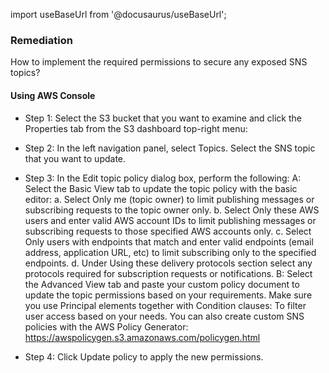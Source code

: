 import useBaseUrl from '@docusaurus/useBaseUrl';

### Remediation
How to implement the required permissions to secure any exposed SNS topics?

#### Using AWS Console

- Step 1: Select the S3 bucket that you want to examine and click the Properties tab from the S3 dashboard top-right menu:
					
- Step 2: In the left navigation panel, select Topics. Select the SNS topic that you want to update.

- Step 3: In the Edit topic policy dialog box, perform the following:
	 A: Select the Basic View tab to update the topic policy with the basic editor:
		a. Select Only me (topic owner) to limit publishing messages or subscribing requests to the topic owner only.
		b. Select Only these AWS users and enter valid AWS account IDs to limit publishing messages or subscribing requests to those specified AWS accounts only.
		c. Select Only users with endpoints that match and enter valid endpoints (email address, application URL, etc) to limit subscribing only to the specified endpoints.
		d. Under Using these delivery protocols section select any protocols required for subscription requests or notifications.
	 B: Select the Advanced View tab and paste your custom policy document to update the topic permissions based on your requirements. Make sure you use Principal elements together with Condition clauses:
	 To filter user access based on your needs. You can also create custom SNS policies with the AWS Policy Generator: https://awspolicygen.s3.amazonaws.com/policygen.html

- Step 4: Click Update policy to apply the new permissions.